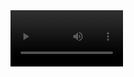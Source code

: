<video src='https://github.com/AshokBatakala/DragVideo/assets/111169763/afec5fd6-fc09-4bec-a0c5-402328c0c5e4' width=180/>
